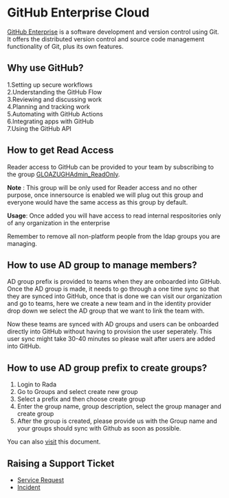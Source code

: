 # **GitHub Enterprise Cloud**

[GitHub Enterprise](https://repo.roche.com) is a software development and version control using Git. It offers the distributed version control and source code management functionality of Git, plus its own features.

## Why use GitHub?

1.Setting up secure workflows  
2.Understanding the GitHub Flow  
3.Reviewing and discussing work  
4.Planning and tracking work  
5.Automating with GitHub Actions  
6.Integrating apps with GitHub  
7.Using the GitHub API  


## How to get Read Access

Reader access to GitHub can be provided to your team by subscribing to the group [GLOAZUGHAdmin_ReadOnly](https://gds-selfsubscription.roche.com/#/group/GLOAZUGHAdmin_ReadOnly).  
  
  **Note** : This group will be only used for Reader access and no other purpose, once innersource is enabled we will plug out this group and everyone would have the same access as this group by default.
  
  **Usage**: Once added you will have access to read internal respositories only of any organization in the enterprise
  

Remember to remove all non-platform people from the ldap groups you are managing.

## How to use AD group to manage members?

AD group prefix is provided to teams when they are onboarded into GitHub. Once the AD group is made, it  needs to go through a one time sync so that they are synced into GitHub, once that is done we can visit our organization and go to teams, here we create a new team and in the identity provider drop down we select the AD group that we want to link the team with.  
  
Now these teams are synced with AD groups and users can be onboarded directly into GitHub without having to provision the user seperately. This user sync might take 30-40 minutes so please wait after users are added into GitHub.

## How to use AD group prefix to create groups?

1. Login to Rada
2. Go to Groups and select create new group
3. Select a prefix and then choose create group
4. Enter the group name, group description, select the group manager and create group
5. After the group is created, please provide us with the Group name and your groups should sync with Github as soon as possible.

You can also [visit](https://docs.google.com/document/d/1IMLTs6qapOfHo2gokKLEDVINCBX_qaHh3L_X2a0Gm5E/edit?usp=sharing) this document.

## Raising a Support Ticket

- [Service Request](https://roche.service-now.com/rose?id=sc_cat_item&sys_id=548ad5afdb8181104ae70028f4961988)   
- [Incident](https://roche.service-now.com/rose?id=sc_cat_item&sys_id=612a9d8fdb8d05904ae70028f49619ca)
